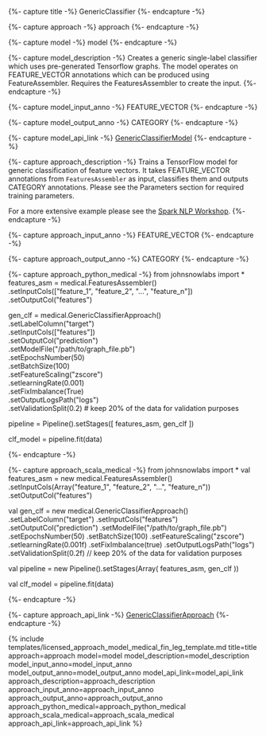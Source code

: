{%- capture title -%}
GenericClassifier
{%- endcapture -%}

{%- capture approach -%}
approach
{%- endcapture -%}

{%- capture model -%}
model
{%- endcapture -%}

{%- capture model_description -%}
Creates a generic single-label classifier which uses pre-generated Tensorflow graphs.
The model operates on FEATURE_VECTOR annotations which can be produced using FeatureAssembler.
Requires the FeaturesAssembler to create the input.
{%- endcapture -%}

{%- capture model_input_anno -%}
FEATURE_VECTOR
{%- endcapture -%}

{%- capture model_output_anno -%}
CATEGORY
{%- endcapture -%}

{%- capture model_api_link -%}
[GenericClassifierModel](https://nlp.johnsnowlabs.com/licensed/api/com/johnsnowlabs/nlp/annotators/generic_classifier/GenericClassifierModel)
{%- endcapture -%}

{%- capture approach_description -%}
Trains a TensorFlow model for generic classification of feature vectors. It takes FEATURE_VECTOR annotations from
`FeaturesAssembler` as input, classifies them and outputs CATEGORY annotations.
Please see the Parameters section for required training parameters.

For a more extensive example please see the
[Spark NLP Workshop](https://github.com/JohnSnowLabs/spark-nlp-workshop/blob/master/tutorials/Certification_Trainings/Healthcare/8.Generic_Classifier.ipynb).
{%- endcapture -%}

{%- capture approach_input_anno -%}
FEATURE_VECTOR
{%- endcapture -%}

{%- capture approach_output_anno -%}
CATEGORY
{%- endcapture -%}

{%- capture approach_python_medical -%}
from johnsnowlabs import *
features_asm = medical.FeaturesAssembler() \
    .setInputCols(["feature_1", "feature_2", "...", "feature_n"]) \
    .setOutputCol("features")

gen_clf = medical.GenericClassifierApproach() \
    .setLabelColumn("target") \
    .setInputCols(["features"]) \
    .setOutputCol("prediction") \
    .setModelFile("/path/to/graph_file.pb") \
    .setEpochsNumber(50) \
    .setBatchSize(100) \
    .setFeatureScaling("zscore") \
    .setlearningRate(0.001) \
    .setFixImbalance(True) \
    .setOutputLogsPath("logs") \
    .setValidationSplit(0.2) # keep 20% of the data for validation purposes

pipeline = Pipeline().setStages([
    features_asm,
    gen_clf
])

clf_model = pipeline.fit(data)

{%- endcapture -%}

{%- capture approach_scala_medical -%}
from johnsnowlabs import * 
val features_asm = new medical.FeaturesAssembler()
  .setInputCols(Array("feature_1", "feature_2", "...", "feature_n"))
  .setOutputCol("features")

val gen_clf = new medical.GenericClassifierApproach()
  .setLabelColumn("target")
  .setInputCols("features")
  .setOutputCol("prediction")
  .setModelFile("/path/to/graph_file.pb")
  .setEpochsNumber(50)
  .setBatchSize(100)
  .setFeatureScaling("zscore")
  .setlearningRate(0.001f)
  .setFixImbalance(true)
  .setOutputLogsPath("logs")
  .setValidationSplit(0.2f) // keep 20% of the data for validation purposes

val pipeline = new Pipeline().setStages(Array(
  features_asm,
  gen_clf
))

val clf_model = pipeline.fit(data)

{%- endcapture -%}

{%- capture approach_api_link -%}
[GenericClassifierApproach](https://nlp.johnsnowlabs.com/licensed/api/com/johnsnowlabs/nlp/annotators/generic_classifier/GenericClassifierApproach)
{%- endcapture -%}


{% include templates/licensed_approach_model_medical_fin_leg_template.md
title=title
approach=approach
model=model
model_description=model_description
model_input_anno=model_input_anno
model_output_anno=model_output_anno
model_api_link=model_api_link
approach_description=approach_description
approach_input_anno=approach_input_anno
approach_output_anno=approach_output_anno
approach_python_medical=approach_python_medical
approach_scala_medical=approach_scala_medical
approach_api_link=approach_api_link
%}
